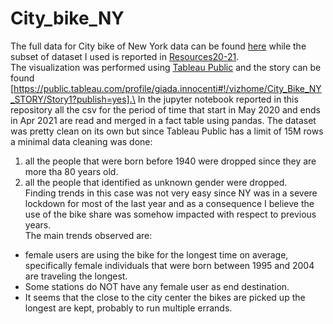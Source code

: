 # City_bike_NY
The full data for City bike of New York data can be found [here](https://www.citibikenyc.com/system-data) while the subset of dataset I used is reported in [Resources20-21](./Resources20-21).\
The visualization was performed using [Tableau Public](https://public.tableau.com/en-us/s/) and the story can be found [https://public.tableau.com/profile/giada.innocenti#!/vizhome/City_Bike_NY_STORY/Story1?publish=yes].\
In the jupyter notebook reported in this repository all the csv for the period of time that start in May 2020 and ends in Apr 2021 are read and merged in a fact table using pandas. The dataset was pretty clean on its own but since Tableau Public has a limit of 15M rows a minimal data cleaning was done:
1. all the people that were born before 1940 were dropped since they are more tha 80 years old.
2. all the people that identified as unknown gender were dropped.
\
Finding trends in this case was not very easy since NY was in a severe lockdown for most of the last year and as a consequence I believe the use of the bike share was somehow impacted with respect to previous years.\
The main trends observed are:
* female users are using the bike for the longest time on average, specifically female individuals that were born between 1995 and 2004 are traveling the longest.
* Some stations do NOT have any female user as end destination.
* It seems that the close to the city center the bikes are picked up the longest are kept, probably to run multiple errands.

